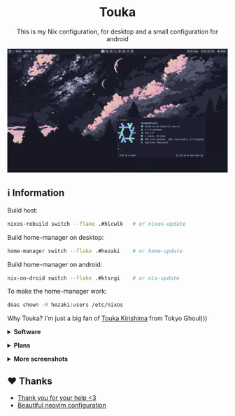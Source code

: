 <h1 align="center"> Touka </h1>

<p align="center">
This is my Nix configuration, for desktop and a small configuration for android
</p>

![Screenshot](1.png)

## ℹ️ Information

Build host:
```bash
nixos-rebuild switch --flake .#hlcwlk   # or nixos-update
```

Build home-manager on desktop:
```bash 
home-manager switch --flake .#hezaki    # or home-update
```

Build home-manager on android:
```bash
nix-on-droid switch --flake .#ktsrgi    # or nix-update
```

To make the home-manager work:
```bash 
doas chown -R hezaki:users /etc/nixos  
``` 

Why Touka? I'm just a big fan of [Touka Kirishima](https://tokyoghoul.fandom.com/wiki/Touka_Kirishima) from Tokyo Ghoul)))

<details>
  <summary><b>Software</b></summary>
<br>

- **Wayland compositor** - [Hyprland](https://hyprland.org/)
- **Bar** - [Waybar](https://github.com/Alexays/Waybar)
- **Browser** - [Firefox](https://www.mozilla.org/)
- **Terminal** - [Foot](https://codeberg.org/dnkl/foot)
- **Editor** - [Neovim](https://neovim.io/), [Emacs](https://www.gnu.org/software/emacs/)
- **Shell** - [Zsh](https://www.zsh.org/)
- **Notifications** - [Dunst](https://github.com/dunst-project/dunst)
- **Launcher** - [Anyrun](https://github.com/Kirottu/anyrun)
- **Wallpapers** - `home/hezaki/themes/images/`

<br></details>

<details>
  <summary><b>Plans</b></summary>
<br>

- [ ] Make extended readme
- [ ] Create a script to run the config

</br></details>

<details>
  <summary><b>More screenshots</b></summary>
<br>

* Neovim 
![Screenshot](nvim.png)
* Anyrun
![Screenshot](anyrun.png)
* Firefox
![Screenshot](firefox.png)
* Scrcpy
![Screenshot](scrcpy.png)

</br></details>
## ❤️ Thanks 
- [Thank you for your help <3](https://codeberg.org/ghosty)
- [Beautiful neovim configuration](https://github.com/Manas140/Conscious/tree/main)
